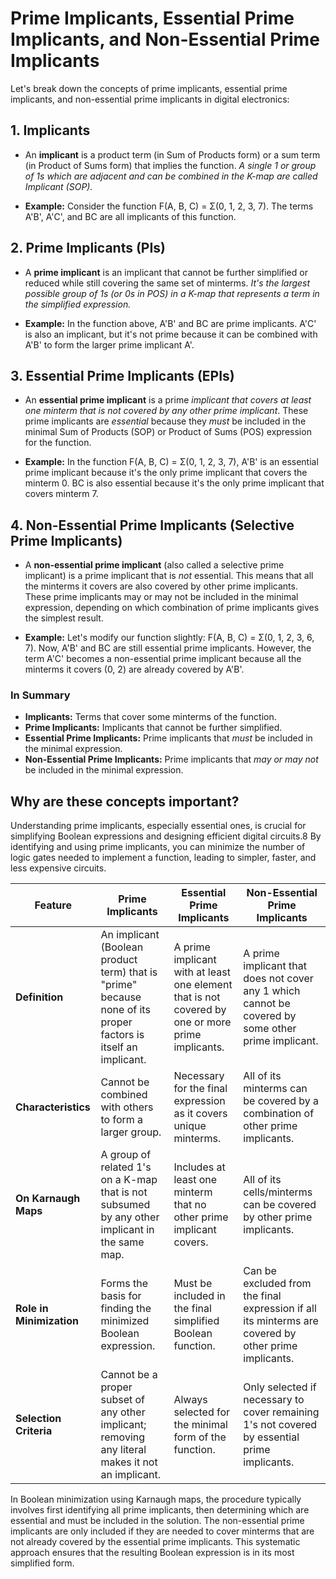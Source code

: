 # Prime Implicants, Essential Prime Implicants, and Non-Essential Prime Implicants
Let's break down the concepts of prime implicants, essential prime implicants, and non-essential prime implicants in digital electronics:

## 1. Implicants

- An **implicant** is a product term (in Sum of Products form) or a sum term (in Product of Sums form) that implies the function. *A single 1 or group of 1s which are adjacent and can be combined in the K-map are called Implicant (SOP).*
    
- **Example:** Consider the function F(A, B, C) = Σ(0, 1, 2, 3, 7). The terms A'B', A'C', and BC are all implicants of this function.
    

## 2. Prime Implicants (PIs)

- A **prime implicant** is an implicant that cannot be further simplified or reduced while still covering the same set of minterms. *It's the largest possible group of 1s (or 0s in POS) in a K-map that represents a term in the simplified expression.*
    
- **Example:** In the function above, A'B' and BC are prime implicants. A'C' is also an implicant, but it's not prime because it can be combined with A'B' to form the larger prime implicant A'.
    

## 3. Essential Prime Implicants (EPIs)

- An **essential prime implicant** is a prime *implicant that covers at least one minterm that is not covered by any other prime implicant*. These prime implicants are _essential_ because they _must_ be included in the minimal Sum of Products (SOP) or Product of Sums (POS) expression for the function.
    
- **Example:** In the function F(A, B, C) = Σ(0, 1, 2, 3, 7), A'B' is an essential prime implicant because it's the only prime implicant that covers the minterm 0. BC is also essential because it's the only prime implicant that covers minterm 7.
    

## 4. Non-Essential Prime Implicants (Selective Prime Implicants)

- A **non-essential prime implicant** (also called a selective prime implicant) is a prime implicant that is _not_ essential. This means that all the minterms it covers are also covered by other prime implicants. These prime implicants may or may not be included in the minimal expression, depending on which combination of prime implicants gives the simplest result.
    
- **Example:** Let's modify our function slightly: F(A, B, C) = Σ(0, 1, 2, 3, 6, 7). Now, A'B' and BC are still essential prime implicants. However, the term A'C' becomes a non-essential prime implicant because all the minterms it covers (0, 2) are already covered by A'B'.
    

### In Summary

- **Implicants:** Terms that cover some minterms of the function.
- **Prime Implicants:** Implicants that cannot be further simplified.
- **Essential Prime Implicants:** Prime implicants that _must_ be included in the minimal expression.
- **Non-Essential Prime Implicants:** Prime implicants that _may or may not_ be included in the minimal expression.

## Why are these concepts important?

Understanding prime implicants, especially essential ones, is crucial for simplifying Boolean expressions and designing efficient digital circuits.8 By identifying and using prime implicants, you can minimize the number of logic gates needed to implement a function, leading to simpler, faster, and less expensive circuits.


|Feature|Prime Implicants|Essential Prime Implicants|Non-Essential Prime Implicants|
|---|---|---|---|
|**Definition**|An implicant (Boolean product term) that is "prime" because none of its proper factors is itself an implicant.|A prime implicant with at least one element that is not covered by one or more prime implicants.|A prime implicant that does not cover any 1 which cannot be covered by some other prime implicant.|
|**Characteristics**|Cannot be combined with others to form a larger group.|Necessary for the final expression as it covers unique minterms.|All of its minterms can be covered by a combination of other prime implicants.|
|**On Karnaugh Maps**|A group of related 1's on a K-map that is not subsumed by any other implicant in the same map.|Includes at least one minterm that no other prime implicant covers.|All of its cells/minterms can be covered by other prime implicants.|
|**Role in Minimization**|Forms the basis for finding the minimized Boolean expression.|Must be included in the final simplified Boolean function.|Can be excluded from the final expression if all its minterms are covered by other prime implicants.|
|**Selection Criteria**|Cannot be a proper subset of any other implicant; removing any literal makes it not an implicant.|Always selected for the minimal form of the function.|Only selected if necessary to cover remaining 1's not covered by essential prime implicants.|

In Boolean minimization using Karnaugh maps, the procedure typically involves first identifying all prime implicants, then determining which are essential and must be included in the solution. The non-essential prime implicants are only included if they are needed to cover minterms that are not already covered by the essential prime implicants. This systematic approach ensures that the resulting Boolean expression is in its most simplified form.